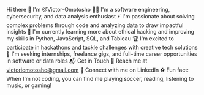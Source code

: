 Hi there 👋 I'm @Victor-Omotosho
👨‍💻 I'm a software engineering, cybersecurity, and data analysis enthusiast
⚡ I'm passionate about solving complex problems through code and analyzing data to draw impactful insights
🌱 I'm currently learning more about ethical hacking and improving my skills in Python, JavaScript, SQL, and Tableau
🏆 I'm excited to participate in hackathons and tackle challenges with creative tech solutions
🎯 I'm seeking internships, freelance gigs, and full-time career opportunities in software or data roles
📬 Get in Touch
📧 Reach me at victoriomotosho@gmail.com
👔 Connect with me on LinkedIn
⚽ Fun fact: When I'm not coding, you can find me playing soccer, reading, listening to music, or gaming!

<!---
Victor-Omotosho/Victor-Omotosho is a ✨ special ✨ repository because its `README.md` (this file) appears on your GitHub profile.
You can click the Preview link to take a look at your changes.
--->
